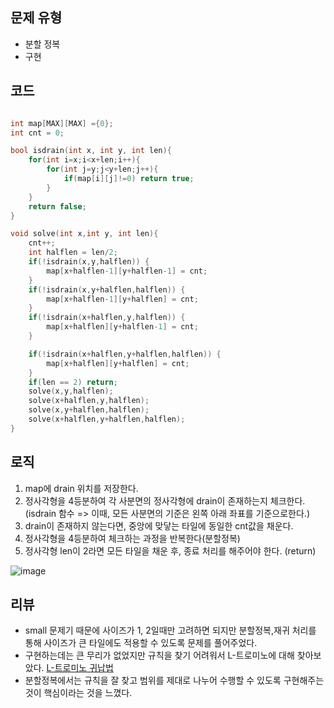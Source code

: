 ## 문제 유형
- 분할 정복
- 구현

## 코드
```cpp

int map[MAX][MAX] ={0};
int cnt = 0;

bool isdrain(int x, int y, int len){
    for(int i=x;i<x+len;i++){
        for(int j=y;j<y+len;j++){
            if(map[i][j]!=0) return true;
        }
    }
    return false;
}

void solve(int x,int y, int len){
    cnt++;
    int halflen = len/2;
    if(!isdrain(x,y,halflen)) {
        map[x+halflen-1][y+halflen-1] = cnt;
    }
    if(!isdrain(x,y+halflen,halflen)) {
        map[x+halflen-1][y+halflen] = cnt;
    }
    if(!isdrain(x+halflen,y,halflen)) {
        map[x+halflen][y+halflen-1] = cnt;
    }

    if(!isdrain(x+halflen,y+halflen,halflen)) {
        map[x+halflen][y+halflen] = cnt;
    }
    if(len == 2) return;
    solve(x,y,halflen);
    solve(x+halflen,y,halflen);
    solve(x,y+halflen,halflen);
    solve(x+halflen,y+halflen,halflen);
}
```

## 로직
1. map에 drain 위치를 저장한다.
2. 정사각형을 4등분하여 각 사분면의 정사각형에 drain이 존재하는지 체크한다. (isdrain 함수 => 이때, 모든 사분면의 기준은 왼쪽 아래 좌표를 기준으로한다.)
3. drain이 존재하지 않는다면, 중앙에 맞닿는 타일에 동일한 cnt값을 채운다.
4. 정사각형을 4등분하여 체크하는 과정을 반복한다(분할정복)
5. 정사각형 len이 2라면 모든 타일을 채운 후, 종료 처리를 해주어야 한다. (return)

![image](https://user-images.githubusercontent.com/69031678/168891750-356b5e2a-202b-484e-b053-11c2f185f558.png)


## 리뷰
- small 문제기 때문에 사이즈가 1, 2일때만 고려하면 되지만 분할정복,재귀 처리를 통해 사이즈가 큰 타일에도 적용할 수 있도록 문제를 풀어주었다.
- 구현하는데는 큰 무리가 없었지만 규칙을 찾기 어려워서 L-트로미노에 대해 찾아보았다. [L-트로미노 귀납법](https://blogshine.tistory.com/228)
- 분할정복에서는 규칙을 잘 찾고 범위를 제대로 나누어 수행할 수 있도록 구현해주는 것이 핵심이라는 것을 느꼈다.
